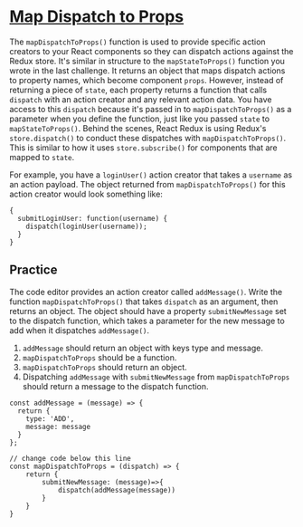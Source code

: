 # [Map Dispatch to Props](https://www.freecodecamp.org/learn/front-end-development-libraries/react-and-redux/map-dispatch-to-props)

The `mapDispatchToProps()` function is used to provide specific action creators to your React components so they can dispatch actions against the Redux store. It's similar in structure to the `mapStateToProps()` function you wrote in the last challenge. It returns an object that maps dispatch actions to property names, which become component `props`. However, instead of returning a piece of `state`, each property returns a function that calls `dispatch` with an action creator and any relevant action data. You have access to this `dispatch` because it's passed in to `mapDispatchToProps()` as a parameter when you define the function, just like you passed `state` to `mapStateToProps()`. Behind the scenes, React Redux is using Redux's `store.dispatch()` to conduct these dispatches with `mapDispatchToProps()`. This is similar to how it uses `store.subscribe()` for components that are mapped to `state`.

For example, you have a `loginUser()` action creator that takes a `username` as an action payload. The object returned from `mapDispatchToProps()` for this action creator would look something like:

```
{
  submitLoginUser: function(username) {
    dispatch(loginUser(username));
  }
}
```

## Practice
The code editor provides an action creator called `addMessage()`. Write the function `mapDispatchToProps()` that takes `dispatch` as an argument, then returns an object. The object should have a property `submitNewMessage` set to the dispatch function, which takes a parameter for the new message to add when it dispatches `addMessage()`.

1. `addMessage` should return an object with keys type and message.
2. `mapDispatchToProps` should be a function.
3. `mapDispatchToProps` should return an object.
4. Dispatching `addMessage` with `submitNewMessage` from `mapDispatchToProps` should return a message to the dispatch function.

```
const addMessage = (message) => {
  return {
    type: 'ADD',
    message: message
  }
};

// change code below this line
const mapDispatchToProps = (dispatch) => {
    return {
        submitNewMessage: (message)=>{
            dispatch(addMessage(message))
        }
    }
}
```